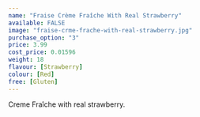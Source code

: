 ```yaml
---
name: "Fraise Crème Fraîche With Real Strawberry"
available: FALSE
image: "fraise-crme-frache-with-real-strawberry.jpg"
purchase_option: "3"
price: 3.99
cost_price: 0.01596
weight: 18
flavour: [Strawberry]
colour: [Red]
free: [Gluten]
---
```

Creme Fraîche with real strawberry.